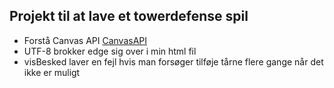 ## Projekt til at lave et towerdefense spil
 - Forstå Canvas API [CanvasAPI](https://developer.mozilla.org/en-US/docs/Web/API/Canvas_API)
 - UTF-8 brokker edge sig over i min html fil
 - visBesked laver en fejl hvis man forsøger tilføje tårne flere gange når det ikke er muligt

